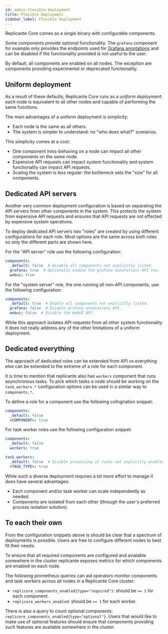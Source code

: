 ```yaml
---
id: admin-flexible-deployment
title: Flexible Deployment
sidebar_label: Flexible Deployment
---
```


Replicante Core comes as a single binary with configurable components.

Some components provide optional functionality.
The `grafana` component for example only provides the endpoints used for
[Grafana annotations](features-events.md#grafana-annotations) and can be disabled
if the functionality provided is not useful to the user.

By default, all components are enabled on all nodes.
The exception are components providing experimental or deprecated functionality.


## Uniform deployment
As a result of these defaults, Replicante Core runs as a *uniform deployment*:
each node is equivalent to all other nodes and capable of performing the same functions.

The main advantages of a uniform deployment is simplicity:

  * Each node is the same as all others.
  * The system is simpler to understand: no "who does what?" scenarios.

This simplicity comes at a cost:

  * One component miss-behaving on a node can impact all other components on the same node.
  * Expensive API requests can impact system functionality and system functionality can impact API requests.
  * Scaling the system is less regular: the bottleneck sets the "size" for all components.


## Dedicated API servers
Another very common deployment configuration is based on separating the API servers from
other components in the system.
This protects the system from expensive API requests and ensures that API requests are not
effected by expensive system operations.

To deploy dedicated API servers two "roles" are created by using different configurations
for each role.
Most options are the same across both roles so only the different parts are shown here.

For the "API server" role use the following configuration:
```yaml
components:
  _default: false  # Disable all components not explicitly listed.
  grafana: true  # Optionally enable the grafana annotations API too.
  webui: true
```

For the "system server" role, the one running all non-API components, use the following configuration:
```yaml
components:
  _default: true  # Enable all components not explicitly listed.
  grafana: false  # Disable grafana annotations API.
  webui: false  # Disable the WebUI API.
```

While this approach isolates API requests from all other system functionality
it does not really address any of the other limitations of a uniform deployment.


## Dedicated everything
The approach of dedicated roles can be extended from API vs everything else can be extended
to the extreme of a role for each component.

It is time to mention that replicante also has `workers` component that runs asynchronous tasks.
To pick which tasks a node should be working on the `task_workers.*` configuration options
can be used in a similar way to `components.*`.

To define a role for a component use the following cofngiration snippet:
```yaml
components:
  _default: false
  <COMPONENT>: true
```

For task worker roles use the following configuration snippet:
```yaml
components:
  _default: false
  workers: true

task_workers:
  _default: false  # Disable processing of tasks not explicitly enabled.
  <TASK_TYPE>: true
```

While such a diverse deployment requires a bit more effort to manage it does have several advantages:

  * Each component and/or task worker can scale independently as needed.
  * Components are isolated from each other (through the user's preferred process isolation solution).


## To each their own
From the configuration snippets above is should be clear that a spectrum of deployments is possible.
Users are free to configure different nodes to best fit their needs.

To ensure that all required components are configured and avialable somewhere in the cluster
replicante exposes metrics for which components are enabled on each node.

The following prometheus queries can aid operators monitor components and task workers across
all nodes in a Replicante Core cluster:

  * `replicore_components_enabled{type="required"}`: should be `>= 1` for each component.
  * `replicore_workers_enabled`: should be `>= 1` for each worker.

There is also a query to count optional components: `replicore_components_enabled{type="optional"}`.
Users that would like to make use of optional features should ensure that components providing
such features are available somewhere in the cluster.
